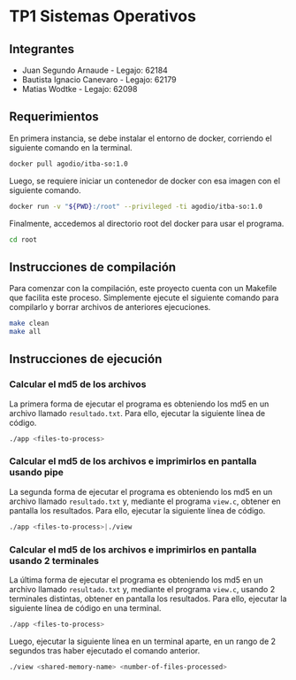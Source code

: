 # TP1 Sistemas Operativos
## Integrantes
* Juan Segundo Arnaude - Legajo: 62184
* Bautista Ignacio Canevaro - Legajo: 62179
* Matias Wodtke - Legajo: 62098

## Requerimientos
En primera instancia, se debe instalar el entorno de docker, corriendo el siguiente comando en la terminal.
```bash
docker pull agodio/itba-so:1.0
```  
Luego, se requiere iniciar un contenedor de docker con esa imagen con el siguiente comando.
```bash
docker run -v "${PWD}:/root" --privileged -ti agodio/itba-so:1.0
```
Finalmente, accedemos al directorio root del docker para usar el programa.
```bash
cd root
```
## Instrucciones de compilación
Para comenzar con la compilación, este proyecto cuenta con un Makefile que facilita este proceso. Simplemente ejecute el siguiente comando para compilarlo y borrar archivos de anteriores ejecuciones.
```bash
make clean
make all
```

## Instrucciones de ejecución
### Calcular el md5 de los archivos
La primera forma de ejecutar el programa es obteniendo los md5 en un archivo llamado `resultado.txt`. Para ello, ejecutar la siguiente línea de código.
```bash
./app <files-to-process>
```

### Calcular el md5 de los archivos e imprimirlos en pantalla usando pipe
La segunda forma de ejecutar el programa es obteniendo los md5 en un archivo llamado `resultado.txt` y, mediante el programa `view.c`, obtener en pantalla los resultados. Para ello, ejecutar la siguiente línea de código.
```bash
./app <files-to-process>|./view
```

### Calcular el md5 de los archivos e imprimirlos en pantalla usando 2 terminales
La última forma de ejecutar el programa es obteniendo los md5 en un archivo llamado `resultado.txt` y, mediante el programa `view.c`, usando 2 terminales distintas, obtener en pantalla los resultados. Para ello, ejecutar la siguiente línea de código en una terminal.
```bash
./app <files-to-process>
```
Luego, ejecutar la siguiente línea en un terminal aparte, en un rango de 2 segundos tras haber ejecutado el comando anterior.
```bash
./view <shared-memory-name> <number-of-files-processed>
```